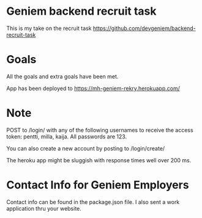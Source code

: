 # Geniem backend recruit task

This is my take on the recruit task https://github.com/devgeniem/backend-recruit-task

# Goals

All the goals and extra goals have been met.

App has been deployed to https://mh-geniem-rekry.herokuapp.com/

# Note

POST to /login/ with any of the following usernames to receive the access token:
pentti, milla, kaija.
All passwords are 123.

You can also create a new account by posting to /login/create/

The heroku app might be sluggish with response times well over 200 ms.

# Contact Info for Geniem Employers

Contact info can be found in the package.json file. I also sent a work application thru your website.
